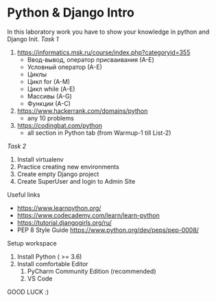 # Python & Django Intro

In this laboratory work you have to show your knowledge in python and Django Init.
*Task 1*
1. https://informatics.msk.ru/course/index.php?categoryid=355
    * Ввод-вывод, оператор присваивания (А-E)
    * Условный оператор (А-Е)
    * Циклы
    * Цикл for (A-M)
    * Цикл while (А-E)
    * Массивы (А-G)
    * Функции (А-С)
2. https://www.hackerrank.com/domains/python
    * any 10 problems
3. https://codingbat.com/python
    * all section in Python tab (from Warmup-1 till List-2)

*Task 2*
1. Install virtualenv
2. Practice creating new environments
3. Create empty Django project 
4. Create SuperUser and login to Admin Site


Useful links
- https://www.learnpython.org/
- https://www.codecademy.com/learn/learn-python
- https://tutorial.djangogirls.org/ru/
- PEP 8 Style Guide  https://www.python.org/dev/peps/pep-0008/

Setup workspace
1. Install Python ( >= 3.6)
2. Install comfortable Editor
    1. PyCharm Community Edition (recommended)
    2. VS Code



GOOD LUCK :)

